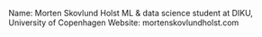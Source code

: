 Name: Morten Skovlund Holst
ML & data science student at DIKU, University of Copenhagen
Website: mortenskovlundholst.com
